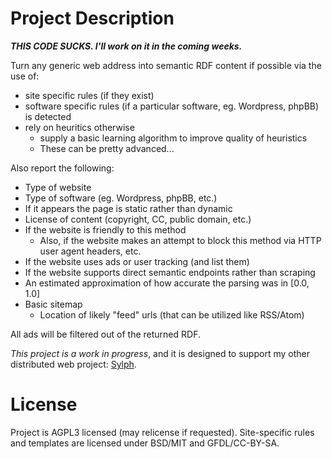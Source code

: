 Project Description
===================

***THIS CODE SUCKS. I'll work on it in the coming weeks.***

Turn any generic web address into semantic RDF content if possible via the 
use of:

* site specific rules (if they exist)
* software specific rules (if a particular software, eg. Wordpress, phpBB) is 
  detected
* rely on heuritics otherwise
	* supply a basic learning algorithm to improve quality of heuristics
	* These can be pretty advanced...

Also report the following:

* Type of website
* Type of software (eg. Wordpress, phpBB, etc.)
* If it appears the page is static rather than dynamic
* License of content (copyright, CC, public domain, etc.)
* If the website is friendly to this method
	* Also, if the website makes an attempt to block this method via HTTP user
	  agent headers, etc.
* If the website uses ads or user tracking (and list them)
* If the website supports direct semantic endpoints rather than scraping
* An estimated approximation of how accurate the parsing was in [0.0, 1.0]
* Basic sitemap
	* Location of likely "feed" urls (that can be utilized like RSS/Atom)

All ads will be filtered out of the returned RDF. 

_This project is a work in progress_, and it is designed to support my 
other distributed web project: [Sylph](http://possibilistic.org/docs/sylph/).

License
=======

Project is AGPL3 licensed (may relicense if requested). Site-specific rules and
templates are licensed under BSD/MIT and GFDL/CC-BY-SA.

